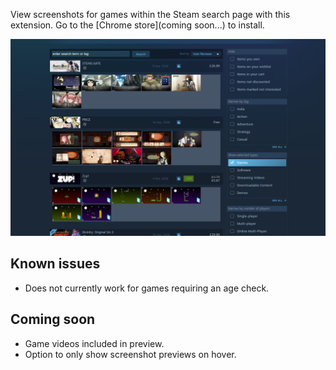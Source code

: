 View screenshots for games within the Steam search page with this extension. Go to the [Chrome store](coming soon...) to install.

![screenshot](/images/screenshot.png?raw=true)

## Known issues

- Does not currently work for games requiring an age check.


## Coming soon

- Game videos included in preview.
- Option to only show screenshot previews on hover.
